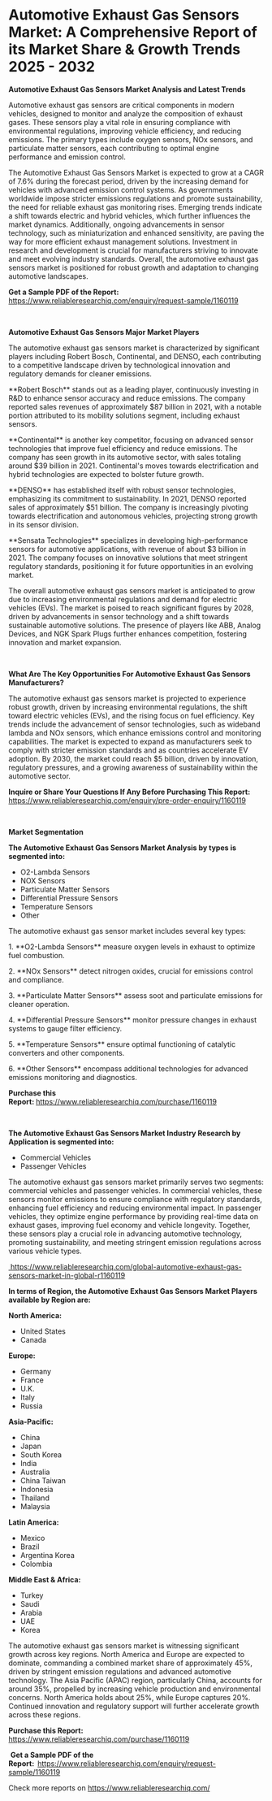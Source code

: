 <p><h1>Automotive Exhaust Gas Sensors Market: A Comprehensive Report of its Market Share & Growth Trends 2025 - 2032</h1></p><p><strong>Automotive Exhaust Gas Sensors Market Analysis and Latest Trends</strong></p>
<p><p>Automotive exhaust gas sensors are critical components in modern vehicles, designed to monitor and analyze the composition of exhaust gases. These sensors play a vital role in ensuring compliance with environmental regulations, improving vehicle efficiency, and reducing emissions. The primary types include oxygen sensors, NOx sensors, and particulate matter sensors, each contributing to optimal engine performance and emission control.</p><p>The Automotive Exhaust Gas Sensors Market is expected to grow at a CAGR of 7.6% during the forecast period, driven by the increasing demand for vehicles with advanced emission control systems. As governments worldwide impose stricter emissions regulations and promote sustainability, the need for reliable exhaust gas monitoring rises. Emerging trends indicate a shift towards electric and hybrid vehicles, which further influences the market dynamics. Additionally, ongoing advancements in sensor technology, such as miniaturization and enhanced sensitivity, are paving the way for more efficient exhaust management solutions. Investment in research and development is crucial for manufacturers striving to innovate and meet evolving industry standards. Overall, the automotive exhaust gas sensors market is positioned for robust growth and adaptation to changing automotive landscapes.</p></p>
<p><strong>Get a Sample PDF of the Report:&nbsp;</strong> <a href="https://www.reliableresearchiq.com/enquiry/request-sample/1160119?utm_campaign=3385&utm_medium=2&utm_source=Github&utm_content=ia&utm_term=22032025&utm_id=automotive-exhaust-gas-sensors">https://www.reliableresearchiq.com/enquiry/request-sample/1160119</a></p>
<p>&nbsp;</p>
<p><strong>Automotive Exhaust Gas Sensors Major Market Players</strong></p>
<p><p>The automotive exhaust gas sensors market is characterized by significant players including Robert Bosch, Continental, and DENSO, each contributing to a competitive landscape driven by technological innovation and regulatory demands for cleaner emissions. </p><p>**Robert Bosch** stands out as a leading player, continuously investing in R&D to enhance sensor accuracy and reduce emissions. The company reported sales revenues of approximately $87 billion in 2021, with a notable portion attributed to its mobility solutions segment, including exhaust sensors. </p><p>**Continental** is another key competitor, focusing on advanced sensor technologies that improve fuel efficiency and reduce emissions. The company has seen growth in its automotive sector, with sales totaling around $39 billion in 2021. Continental's moves towards electrification and hybrid technologies are expected to bolster future growth.</p><p>**DENSO** has established itself with robust sensor technologies, emphasizing its commitment to sustainability. In 2021, DENSO reported sales of approximately $51 billion. The company is increasingly pivoting towards electrification and autonomous vehicles, projecting strong growth in its sensor division.</p><p>**Sensata Technologies** specializes in developing high-performance sensors for automotive applications, with revenue of about $3 billion in 2021. The company focuses on innovative solutions that meet stringent regulatory standards, positioning it for future opportunities in an evolving market.</p><p>The overall automotive exhaust gas sensors market is anticipated to grow due to increasing environmental regulations and demand for electric vehicles (EVs). The market is poised to reach significant figures by 2028, driven by advancements in sensor technology and a shift towards sustainable automotive solutions. The presence of players like ABB, Analog Devices, and NGK Spark Plugs further enhances competition, fostering innovation and market expansion.</p></p>
<p>&nbsp;</p>
<p><strong>What Are The Key Opportunities For Automotive Exhaust Gas Sensors Manufacturers?</strong></p>
<p><p>The automotive exhaust gas sensors market is projected to experience robust growth, driven by increasing environmental regulations, the shift toward electric vehicles (EVs), and the rising focus on fuel efficiency. Key trends include the advancement of sensor technologies, such as wideband lambda and NOx sensors, which enhance emissions control and monitoring capabilities. The market is expected to expand as manufacturers seek to comply with stricter emission standards and as countries accelerate EV adoption. By 2030, the market could reach $5 billion, driven by innovation, regulatory pressures, and a growing awareness of sustainability within the automotive sector.</p></p>
<p><strong>Inquire or Share Your Questions If Any Before Purchasing This Report:</strong> <a href="https://www.reliableresearchiq.com/enquiry/pre-order-enquiry/1160119?utm_campaign=3385&utm_medium=2&utm_source=Github&utm_content=ia&utm_term=22032025&utm_id=automotive-exhaust-gas-sensors">https://www.reliableresearchiq.com/enquiry/pre-order-enquiry/1160119</a></p>
<p>&nbsp;</p>
<p><strong>Market Segmentation</strong></p>
<p><strong>The Automotive Exhaust Gas Sensors Market Analysis by types is segmented into:</strong></p>
<p><ul><li>O2-Lambda Sensors</li><li>NOX Sensors</li><li>Particulate Matter Sensors</li><li>Differential Pressure Sensors</li><li>Temperature Sensors</li><li>Other</li></ul></p>
<p><p>The automotive exhaust gas sensor market includes several key types: </p><p>1. **O2-Lambda Sensors** measure oxygen levels in exhaust to optimize fuel combustion.</p><p>2. **NOx Sensors** detect nitrogen oxides, crucial for emissions control and compliance.</p><p>3. **Particulate Matter Sensors** assess soot and particulate emissions for cleaner operation.</p><p>4. **Differential Pressure Sensors** monitor pressure changes in exhaust systems to gauge filter efficiency.</p><p>5. **Temperature Sensors** ensure optimal functioning of catalytic converters and other components. </p><p>6. **Other Sensors** encompass additional technologies for advanced emissions monitoring and diagnostics.</p></p>
<p><strong>Purchase this Report:&nbsp;</strong><a href="https://www.reliableresearchiq.com/purchase/1160119?utm_campaign=3385&utm_medium=2&utm_source=Github&utm_content=ia&utm_term=22032025&utm_id=automotive-exhaust-gas-sensors">https://www.reliableresearchiq.com/purchase/1160119</a></p>
<p>&nbsp;</p>
<p><strong>The Automotive Exhaust Gas Sensors Market Industry Research by Application is segmented into:</strong></p>
<p><ul><li>Commercial Vehicles</li><li>Passenger Vehicles</li></ul></p>
<p><p>The automotive exhaust gas sensors market primarily serves two segments: commercial vehicles and passenger vehicles. In commercial vehicles, these sensors monitor emissions to ensure compliance with regulatory standards, enhancing fuel efficiency and reducing environmental impact. In passenger vehicles, they optimize engine performance by providing real-time data on exhaust gases, improving fuel economy and vehicle longevity. Together, these sensors play a crucial role in advancing automotive technology, promoting sustainability, and meeting stringent emission regulations across various vehicle types.</p></p>
<p><a href="https://www.reliableresearchiq.com/global-automotive-exhaust-gas-sensors-market-in-global-r1160119?utm_campaign=3385&utm_medium=2&utm_source=Github&utm_content=ia&utm_term=22032025&utm_id=automotive-exhaust-gas-sensors">&nbsp;https://www.reliableresearchiq.com/global-automotive-exhaust-gas-sensors-market-in-global-r1160119</a></p>
<p><strong>In terms of Region, the Automotive Exhaust Gas Sensors Market Players available by Region are:</strong></p>
<p>
    <p> <strong> North America: </strong>
        <ul>
            <li>United States</li>
            <li>Canada</li>
        </ul>
        </p> 
    <p> <strong> Europe: </strong>
        <ul>
            <li>Germany</li>
            <li>France</li>
            <li>U.K.</li>
            <li>Italy</li>
            <li>Russia</li>
        </ul>
        </p> 
    <p> <strong> Asia-Pacific: </strong>
        <ul>
            <li>China</li>
            <li>Japan</li>
            <li>South Korea</li>
            <li>India</li>
            <li>Australia</li>
            <li>China Taiwan</li>
            <li>Indonesia</li>
            <li>Thailand</li>
            <li>Malaysia</li>
        </ul>
        </p> 
    <p> <strong> Latin America: </strong>
        <ul>
            <li>Mexico</li>
            <li>Brazil</li>
            <li>Argentina Korea</li>
            <li>Colombia</li>
        </ul>
        </p> 
    <p> <strong> Middle East & Africa: </strong>
        <ul>
            <li>Turkey</li>
            <li>Saudi</li>
            <li>Arabia</li>
            <li>UAE</li>
            <li>Korea</li>
        </ul>
    </p>
    </p>
<p><p>The automotive exhaust gas sensors market is witnessing significant growth across key regions. North America and Europe are expected to dominate, commanding a combined market share of approximately 45%, driven by stringent emission regulations and advanced automotive technology. The Asia Pacific (APAC) region, particularly China, accounts for around 35%, propelled by increasing vehicle production and environmental concerns. North America holds about 25%, while Europe captures 20%. Continued innovation and regulatory support will further accelerate growth across these regions.</p></p>
<p><strong>Purchase this Report: </strong><a href="https://www.reliableresearchiq.com/purchase/1160119?utm_campaign=3385&utm_medium=2&utm_source=Github&utm_content=ia&utm_term=22032025&utm_id=automotive-exhaust-gas-sensors">https://www.reliableresearchiq.com/purchase/1160119</a></p>
<p>&nbsp;<strong>Get a Sample PDF of the Report:&nbsp;&nbsp;</strong><a href="https://www.reliableresearchiq.com/enquiry/request-sample/1160119?utm_campaign=3385&utm_medium=2&utm_source=Github&utm_content=ia&utm_term=22032025&utm_id=automotive-exhaust-gas-sensors">https://www.reliableresearchiq.com/enquiry/request-sample/1160119</a></p>
<p><strong></strong></p>
<p>Check more reports on <a href="https://www.reliableresearchiq.com/?utm_campaign=3385&utm_medium=2&utm_source=Github&utm_content=ia&utm_term=22032025&utm_id=automotive-exhaust-gas-sensors">https://www.reliableresearchiq.com/</a></p>